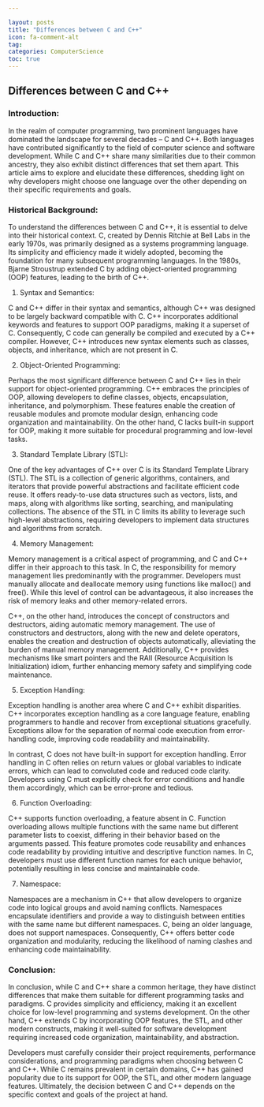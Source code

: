 ```yaml
---

layout: posts
title: "Differences between C and C++"
icon: fa-comment-alt
tag:      
categories: ComputerScience
toc: true
---
```




## Differences between C and C++

### Introduction:

In the realm of computer programming, two prominent languages have dominated the landscape for several decades – C and C++. Both languages have contributed significantly to the field of computer science and software development. While C and C++ share many similarities due to their common ancestry, they also exhibit distinct differences that set them apart. This article aims to explore and elucidate these differences, shedding light on why developers might choose one language over the other depending on their specific requirements and goals.

### Historical Background:

To understand the differences between C and C++, it is essential to delve into their historical context. C, created by Dennis Ritchie at Bell Labs in the early 1970s, was primarily designed as a systems programming language. Its simplicity and efficiency made it widely adopted, becoming the foundation for many subsequent programming languages. In the 1980s, Bjarne Stroustrup extended C by adding object-oriented programming (OOP) features, leading to the birth of C++.

1. Syntax and Semantics:

C and C++ differ in their syntax and semantics, although C++ was designed to be largely backward compatible with C. C++ incorporates additional keywords and features to support OOP paradigms, making it a superset of C. Consequently, C code can generally be compiled and executed by a C++ compiler. However, C++ introduces new syntax elements such as classes, objects, and inheritance, which are not present in C.

2. Object-Oriented Programming:

Perhaps the most significant difference between C and C++ lies in their support for object-oriented programming. C++ embraces the principles of OOP, allowing developers to define classes, objects, encapsulation, inheritance, and polymorphism. These features enable the creation of reusable modules and promote modular design, enhancing code organization and maintainability. On the other hand, C lacks built-in support for OOP, making it more suitable for procedural programming and low-level tasks.

3. Standard Template Library (STL):

One of the key advantages of C++ over C is its Standard Template Library (STL). The STL is a collection of generic algorithms, containers, and iterators that provide powerful abstractions and facilitate efficient code reuse. It offers ready-to-use data structures such as vectors, lists, and maps, along with algorithms like sorting, searching, and manipulating collections. The absence of the STL in C limits its ability to leverage such high-level abstractions, requiring developers to implement data structures and algorithms from scratch.

4. Memory Management:

Memory management is a critical aspect of programming, and C and C++ differ in their approach to this task. In C, the responsibility for memory management lies predominantly with the programmer. Developers must manually allocate and deallocate memory using functions like malloc() and free(). While this level of control can be advantageous, it also increases the risk of memory leaks and other memory-related errors.

C++, on the other hand, introduces the concept of constructors and destructors, aiding automatic memory management. The use of constructors and destructors, along with the new and delete operators, enables the creation and destruction of objects automatically, alleviating the burden of manual memory management. Additionally, C++ provides mechanisms like smart pointers and the RAII (Resource Acquisition Is Initialization) idiom, further enhancing memory safety and simplifying code maintenance.

5. Exception Handling:

Exception handling is another area where C and C++ exhibit disparities. C++ incorporates exception handling as a core language feature, enabling programmers to handle and recover from exceptional situations gracefully. Exceptions allow for the separation of normal code execution from error-handling code, improving code readability and maintainability.

In contrast, C does not have built-in support for exception handling. Error handling in C often relies on return values or global variables to indicate errors, which can lead to convoluted code and reduced code clarity. Developers using C must explicitly check for error conditions and handle them accordingly, which can be error-prone and tedious.

6. Function Overloading:

C++ supports function overloading, a feature absent in C. Function overloading allows multiple functions with the same name but different parameter lists to coexist, differing in their behavior based on the arguments passed. This feature promotes code reusability and enhances code readability by providing intuitive and descriptive function names. In C, developers must use different function names for each unique behavior, potentially resulting in less concise and maintainable code.

7. Namespace:

Namespaces are a mechanism in C++ that allow developers to organize code into logical groups and avoid naming conflicts. Namespaces encapsulate identifiers and provide a way to distinguish between entities with the same name but different namespaces. C, being an older language, does not support namespaces. Consequently, C++ offers better code organization and modularity, reducing the likelihood of naming clashes and enhancing code maintainability.

### Conclusion:

In conclusion, while C and C++ share a common heritage, they have distinct differences that make them suitable for different programming tasks and paradigms. C provides simplicity and efficiency, making it an excellent choice for low-level programming and systems development. On the other hand, C++ extends C by incorporating OOP features, the STL, and other modern constructs, making it well-suited for software development requiring increased code organization, maintainability, and abstraction.

Developers must carefully consider their project requirements, performance considerations, and programming paradigms when choosing between C and C++. While C remains prevalent in certain domains, C++ has gained popularity due to its support for OOP, the STL, and other modern language features. Ultimately, the decision between C and C++ depends on the specific context and goals of the project at hand.
